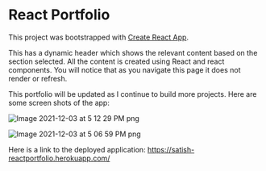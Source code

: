 # React Portfolio

This project was bootstrapped with [Create React App](https://github.com/facebook/create-react-app).

This has a dynamic header which shows the relevant content based on the section selected. All the content is created using React and react components. You will notice that as you navigate this page it does not render or refresh. 

This portfolio will be updated as I continue to build more projects. Here are some screen shots of the app:

![Image 2021-12-03 at 5 12 29 PM png](https://user-images.githubusercontent.com/40348966/144688373-a79d4224-dc28-468f-818a-38b624e78f60.png)

![Image 2021-12-03 at 5 06 59 PM png](https://user-images.githubusercontent.com/40348966/144688129-e1baa12e-842f-47c0-b18e-95bb5aeb309e.png)

Here is a link to the deployed application: https://satish-reactportfolio.herokuapp.com/

